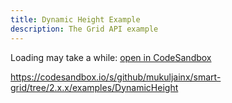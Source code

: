 ```yaml
---
title: Dynamic Height Example
description: The Grid API example
---
```


Loading may take a while: [open in CodeSandbox](https://codesandbox.io/s/github/mukuljainx/smart-grid/tree/2.x.x/examples/DynamicHeight)

https://codesandbox.io/s/github/mukuljainx/smart-grid/tree/2.x.x/examples/DynamicHeight
